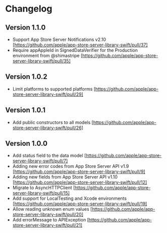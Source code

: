 # Changelog

## Version 1.1.0
- Support App Store Server Notifications v2.10 [https://github.com/apple/app-store-server-library-swift/pull/37]
- Require appAppleId in SignedDataVerifier for the Production environment from @shimastripe [https://github.com/apple/app-store-server-library-swift/pull/35]

## Version 1.0.2
- Limit platforms to supported platforms [https://github.com/apple/app-store-server-library-swift/pull/29]

## Version 1.0.1
- Add public constructors to all models [https://github.com/apple/app-store-server-library-swift/pull/26]

## Version 1.0.0
- Add status field to the data model [https://github.com/apple/app-store-server-library-swift/pull/7]
- Adding new error codes from App Store Server API v1.9 [https://github.com/apple/app-store-server-library-swift/pull/9]
- Adding new fields from App Store Server API v1.10 [https://github.com/apple/app-store-server-library-swift/pull/12]
- Migrate to AsyncHTTPClient [https://github.com/apple/app-store-server-library-swift/pull/15]
- Add support for LocalTesting and Xcode environments [https://github.com/apple/app-store-server-library-swift/pull/19]
- Allow reading unknown enum values [https://github.com/apple/app-store-server-library-swift/pull/20]
- Add errorMessage to APIException [https://github.com/apple/app-store-server-library-swift/pull/21]
